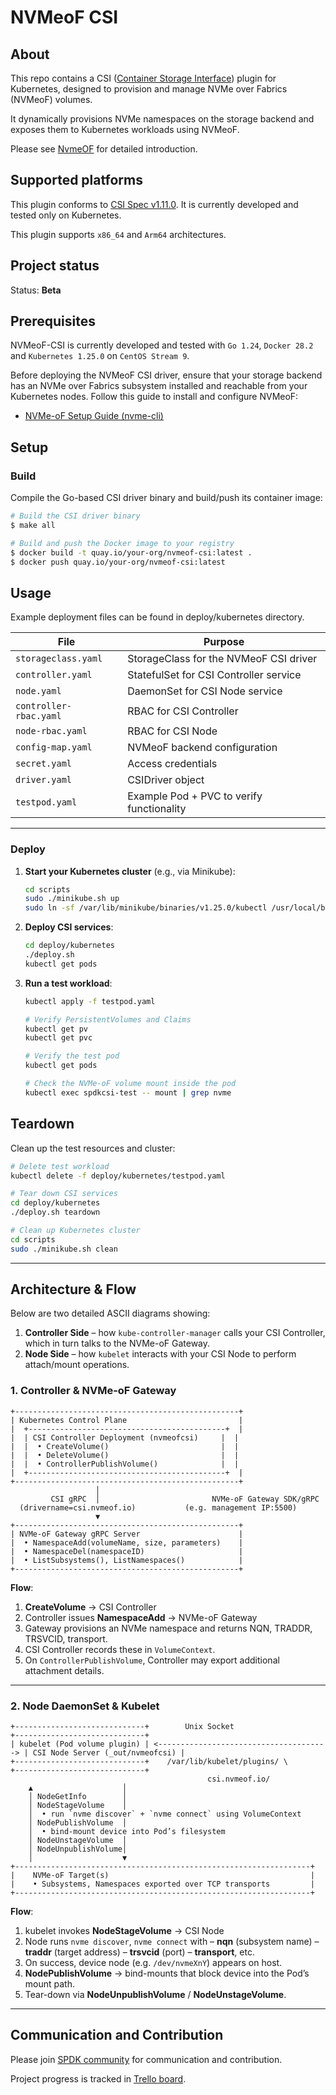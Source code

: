 # NVMeoF CSI

## About

This repo contains a CSI ([Container Storage Interface](https://github.com/container-storage-interface/)) plugin for Kubernetes, designed to provision and manage NVMe over Fabrics (NVMeoF) volumes.

It dynamically provisions NVMe namespaces on the storage backend and exposes them to Kubernetes workloads using NVMeoF.

Please see [NvmeOF](https://github.com/ceph/ceph-nvmeof)
for detailed introduction.

## Supported platforms

This plugin conforms to [CSI Spec v1.11.0](https://github.com/container-storage-interface/spec/blob/v1.11.0/spec.md).
It is currently developed and tested only on Kubernetes.

This plugin supports `x86_64` and `Arm64` architectures.

## Project status

Status: **Beta**

## Prerequisites

NVMeoF-CSI is currently developed and tested with `Go 1.24`, `Docker 28.2` and `Kubernetes 1.25.0` on `CentOS Stream 9`.

Before deploying the NVMeoF CSI driver, ensure that your storage backend has an NVMe over Fabrics subsystem installed and reachable from your Kubernetes nodes. Follow this guide to install and configure NVMeoF:

* [NVMe-oF Setup Guide (nvme-cli)](https://linux-nvme.github.io/nvme-cli/nvme-cli.html#nvmeof)

## Setup

### Build

Compile the Go-based CSI driver binary and build/push its container image:

```bash
# Build the CSI driver binary
$ make all

# Build and push the Docker image to your registry
$ docker build -t quay.io/your-org/nvmeof-csi:latest .
$ docker push quay.io/your-org/nvmeof-csi:latest
```

## Usage

Example deployment files can be found in deploy/kubernetes directory.

| File                   | Purpose                                   |
| ---------------------- | ----------------------------------------- |
| `storageclass.yaml`    | StorageClass for the NVMeoF CSI driver    |
| `controller.yaml`      | StatefulSet for CSI Controller service    |
| `node.yaml`            | DaemonSet for CSI Node service            |
| `controller-rbac.yaml` | RBAC for CSI Controller                   |
| `node-rbac.yaml`       | RBAC for CSI Node                         |
| `config-map.yaml`      | NVMeoF backend configuration              |
| `secret.yaml`          | Access credentials                        |
| `driver.yaml`          | CSIDriver object                          |
| `testpod.yaml`         | Example Pod + PVC to verify functionality |

---
### Deploy

1. **Start your Kubernetes cluster** (e.g., via Minikube):

   ```bash
   cd scripts
   sudo ./minikube.sh up
   sudo ln -sf /var/lib/minikube/binaries/v1.25.0/kubectl /usr/local/bin/kubectl
   ```

2. **Deploy CSI services**:

   ```bash
   cd deploy/kubernetes
   ./deploy.sh
   kubectl get pods
   ```

3. **Run a test workload**:

   ```bash
   kubectl apply -f testpod.yaml

   # Verify PersistentVolumes and Claims
   kubectl get pv
   kubectl get pvc

   # Verify the test pod
   kubectl get pods

   # Check the NVMe-oF volume mount inside the pod
   kubectl exec spdkcsi-test -- mount | grep nvme
   ```

## Teardown

Clean up the test resources and cluster:

```bash
# Delete test workload
kubectl delete -f deploy/kubernetes/testpod.yaml

# Tear down CSI services
cd deploy/kubernetes
./deploy.sh teardown

# Clean up Kubernetes cluster
cd scripts
sudo ./minikube.sh clean
```

---

## Architecture & Flow

Below are two detailed ASCII diagrams showing:

1. **Controller Side** – how `kube-controller-manager` calls your CSI Controller, which in turn talks to the NVMe-oF Gateway.
2. **Node Side** – how `kubelet` interacts with your CSI Node to perform attach/mount operations.

### 1. Controller & NVMe-oF Gateway

```
+--------------------------------------------------+
| Kubernetes Control Plane                         |
|  +--------------------------------------------+  |
|  | CSI Controller Deployment (nvmeofcsi)     |  |
|  |  • CreateVolume()                         |  |
|  |  • DeleteVolume()                         |  |
|  |  • ControllerPublishVolume()              |  |
|  +--------------------------------------------+  |
+--------------------------------------------------+
                   │
         CSI gRPC  │                         NVMe-oF Gateway SDK/gRPC
  (drivername=csi.nvmeof.io)           (e.g. management IP:5500)
                   ▼
+--------------------------------------------------+
| NVMe-oF Gateway gRPC Server                      |
|  • NamespaceAdd(volumeName, size, parameters)    |
|  • NamespaceDel(namespaceID)                     |
|  • ListSubsystems(), ListNamespaces()            |
+--------------------------------------------------+
```

**Flow**:

1. **CreateVolume** → CSI Controller
2. Controller issues **NamespaceAdd** → NVMe-oF Gateway
3. Gateway provisions an NVMe namespace and returns NQN, TRADDR, TRSVCID, transport.
4. CSI Controller records these in `VolumeContext`.
5. On `ControllerPublishVolume`, Controller may export additional attachment details.

---

### 2. Node DaemonSet & Kubelet

```
+-----------------------------+        Unix Socket                        +-----------------------------+
| kubelet (Pod volume plugin) | <--------------------------------------> | CSI Node Server (_out/nvmeofcsi) |
+-----------------------------+    /var/lib/kubelet/plugins/ \            +-----------------------------+
                                            csi.nvmeof.io/     
    ▲                    │
    │ NodeGetInfo        │
    │ NodeStageVolume    │
    │  • run `nvme discover` + `nvme connect` using VolumeContext  
    │ NodePublishVolume  │
    │  • bind-mount device into Pod’s filesystem
    │ NodeUnstageVolume  │
    │ NodeUnpublishVolume│
    │                    ▼
+------------------------------------------------------------------+
|    NVMe-oF Target(s)                                             |
|    • Subsystems, Namespaces exported over TCP transports         |
+------------------------------------------------------------------+
```

**Flow**:

1. kubelet invokes **NodeStageVolume** → CSI Node
2. Node runs `nvme discover`, `nvme connect` with
   – **nqn** (subsystem name)
   – **traddr** (target address)
   – **trsvcid** (port)
   – **transport**, etc.
3. On success, device node (e.g. `/dev/nvmeXnY`) appears on host.
4. **NodePublishVolume** → bind-mounts that block device into the Pod’s mount path.
5. Tear-down via **NodeUnpublishVolume** / **NodeUnstageVolume**.

---

## Communication and Contribution

Please join [SPDK community](https://spdk.io/community/) for communication and contribution.

Project progress is tracked in [Trello board](https://trello.com/b/nBujJzya/kubernetes-integration).
